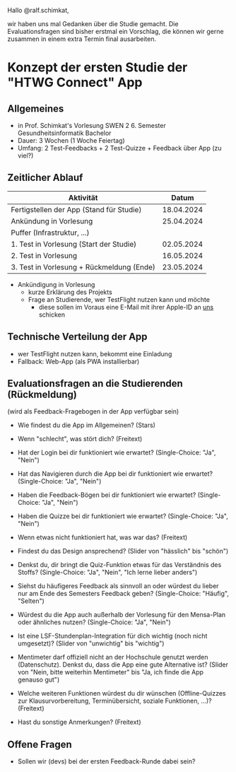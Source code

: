 Hallo @ralf.schimkat,

wir haben uns mal Gedanken über die Studie gemacht. Die Evaluationsfragen sind bisher erstmal ein Vorschlag, die können wir gerne zusammen in einem extra Termin final ausarbeiten.

# Konzept der ersten Studie der "HTWG Connect" App

## Allgemeines

- in Prof. Schimkat's Vorlesung SWEN 2 6. Semester Gesundheitsinformatik Bachelor
- Dauer: 3 Wochen (1 Woche Feiertag)
- Umfang: 2 Test-Feedbacks + 2 Test-Quizze + Feedback über App (zu viel?)

## Zeitlicher Ablauf

| Aktivität                                      | Datum      |
|------------------------------------------------|------------|
| Fertigstellen der App (Stand für Studie)       | 18.04.2024 |
| Ankündung in Vorlesung                         | 25.04.2024 |
| Puffer (Infrastruktur, ...)                    |            |
| 1. Test in Vorlesung (Start der Studie)        | 02.05.2024 |
| 2. Test in Vorlesung                           | 16.05.2024 |
| 3. Test in Vorlesung + Rückmeldung (Ende)      | 23.05.2024 |

* Ankündigung in Vorlesung
  - kurze Erklärung des Projekts
  - Frage an Studierende, wer TestFlight nutzen kann und möchte
    - diese sollen im Voraus eine E-Mail mit ihrer Apple-ID an [uns](mailto:johannes.brandenburger@htwg-konstanz.de) schicken

## Technische Verteilung der App

- wer TestFlight nutzen kann, bekommt eine Einladung
- Fallback: Web-App (als PWA installierbar)

## Evaluationsfragen an die Studierenden (Rückmeldung)

(wird als Feedback-Fragebogen in der App verfügbar sein)

- Wie findest du die App im Allgemeinen? (Stars)
- Wenn "schlecht", was stört dich? (Freitext)

- Hat der Login bei dir funktioniert wie erwartet? (Single-Choice: "Ja", "Nein")
- Hat das Navigieren durch die App bei dir funktioniert wie erwartet? (Single-Choice: "Ja", "Nein")
- Haben die Feedback-Bögen bei dir funktioniert wie erwartet? (Single-Choice: "Ja", "Nein")
- Haben die Quizze bei dir funktioniert wie erwartet? (Single-Choice: "Ja", "Nein")
- Wenn etwas nicht funktioniert hat, was war das? (Freitext)
- Findest du das Design ansprechend? (Slider von "hässlich" bis "schön")

- Denkst du, dir bringt die Quiz-Funktion etwas für das Verständnis des Stoffs? (Single-Choice: "Ja", "Nein", "Ich lerne lieber anders")
- Siehst du häufigeres Feedback als sinnvoll an oder würdest du lieber nur am Ende des Semesters Feedback geben? (Single-Choice: "Häufig", "Selten")
- Würdest du die App auch außerhalb der Vorlesung für den Mensa-Plan oder ähnliches nutzen? (Single-Choice: "Ja", "Nein")
- Ist eine LSF-Stundenplan-Integration für dich wichtig (noch nicht umgesetzt)? (Slider von "unwichtig" bis "wichtig")
- Mentimeter darf offiziell nicht an der Hochschule genutzt werden (Datenschutz). Denkst du, dass die App eine gute Alternative ist? (Slider von "Nein, bitte weiterhin Mentimeter" bis "Ja, ich finde die App genauso gut")
- Welche weiteren Funktionen würdest du dir wünschen (Offline-Quizzes zur Klausurvorbereitung, Terminübersicht, soziale Funktionen, ...)? (Freitext)
- Hast du sonstige Anmerkungen? (Freitext)


## Offene Fragen

- Sollen wir (devs) bei der ersten Feedback-Runde dabei sein?